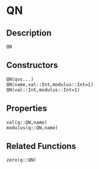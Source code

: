 # QN

## Description

```@docs
QN
```

## Constructors

```@docs
QN(qvs...)
QN(name,val::Int,modulus::Int=1)
QN(val::Int,modulus::Int=1)
```

## Properties

```@docs
val(q::QN,name)
modulus(q::QN,name)
```

## Related Functions

```@docs
zero(q::QN)
```
